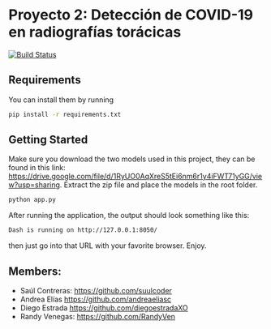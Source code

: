 # Proyecto 2: Detección de COVID-19 en radiografías torácicas

[![Build Status](https://img.shields.io/badge/Python-FFD43B?style=for-the-badge&logo=python&logoColor=darkgreen)](https://www.python.org/)

## Requirements

You can install them by running

```sh
pip install -r requirements.txt 
```


## Getting Started
Make sure you download the two models used in this project, they can be found in this link: https://drive.google.com/file/d/1RyUO0AqXreS5tEi6nm6r1y4iFWT71yGG/view?usp=sharing. Extract the zip file and place the models in the root folder.

```sh
python app.py
```
After running the application, the output should look something like this:
```sh
Dash is running on http://127.0.0.1:8050/
```
then just go into that URL with your favorite browser. Enjoy.


## Members:
- Saúl Contreras: https://github.com/suulcoder
- Andrea Elías https://github.com/andreaeliasc
- Diego Estrada https://github.com/diegoestradaXO 
- Randy Venegas: https://github.com/RandyVen
